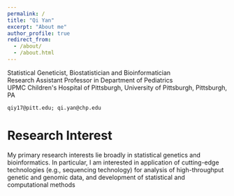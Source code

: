```yaml
---
permalink: /
title: "Qi Yan"
excerpt: "About me"
author_profile: true
redirect_from: 
  - /about/
  - /about.html
---
```


Statistical Geneticist, Biostatistician and Bioinformatician
<br>Research Assistant Professor in Department of Pediatrics
<br>UPMC Children's Hospital of Pittsburgh, University of Pittsburgh, Pittsburgh, PA

    qiy17@pitt.edu; qi.yan@chp.edu

Research Interest
======
My primary research interests lie broadly in statistical genetics and bioinformatics. In particular, I am interested in application of cutting-edge technologies (e.g., sequencing technology) for analysis of high-throughput genetic and genomic data, and development of statistical and computational methods
